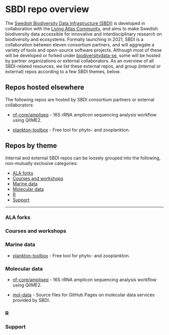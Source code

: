 # SBDI repo overview

The [Swedish Biodiversity Data Infrastructure (SBDI)](https://biodiversitydata.se/) is developed in collaboration with the [Living Atlas Community](https://living-atlases.gbif.org/), and aims to make Swedish biodiversity data accessible for innovative and interdisciplinary research on biodiversity and ecosystems. Formally launching in 2021, SBDI is a collaboration between eleven consortium partners, and will aggregate a variety of tools and open-source software projects. Although most of these will be developed or forked under [biodiversitydata-se](https://github.com/biodiversitydata-se/), some will be hosted by partner organizations or external collaborators. As an overview of all SBDI-related resources, we list these external repos, and group (internal or external) repos according to a few SBDI themes, below.

## Repos hosted elsewhere
The following repos are hosted by SBDI consortium partners or external collaborators:

* [nf-core/ampliseq](https://github.com/nf-core/ampliseq) -
16S rRNA amplicon sequencing analysis workflow using QIIME2.

* [plankton-toolbox](https://github.com/planktontoolbox/plankton-toolbox) -
Free tool for phyto- and zooplankton.

## Repos by theme 
Internal and external SBDI repos can be loosely grouped into the following, non-mutually exclusive categories:
* [ALA forks](#ala-forks)
* [Courses and workshops](#courses)
* [Marine data](#marine)
* [Molecular data](#molecular)
* [R](#r)
* [Support](#support)
* * *
  
### <a name="ala-forks"></a>ALA forks

### <a name="courses"></a>Courses and workshops

### <a name="marine"></a>Marine data
* [plankton-toolbox](https://github.com/planktontoolbox/plankton-toolbox) -
Free tool for phyto- and zooplankton.

### <a name="molecular"></a>Molecular data
* [nf-core/ampliseq](https://github.com/nf-core/ampliseq) -
16S rRNA amplicon sequencing analysis workflow using QIIME2.

* [mol-data](https://github.com/biodiversitydata-se/mol-data) -
Source files for GitHub Pages on molecular data services provided by SBDI.

### <a name="r"></a>R

### <a name="support"></a>Support


